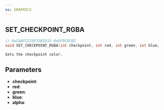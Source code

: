 ```yaml
---
ns: GRAPHICS
---
```

## SET_CHECKPOINT_RGBA

```c
// 0xCAAFC225E33B1D15 0xEF9C8CB3
void SET_CHECKPOINT_RGBA(int checkpoint, int red, int green, int blue, int alpha);
```

```
Sets the checkpoint color.
```

## Parameters
* **checkpoint**:
* **red**:
* **green**:
* **blue**:
* **alpha**:
